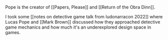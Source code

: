 Pope is the creator of [[Papers, Please]] and [[Return of the Obra Dinn]].

I took some [[notes on detective game talk from ludonarracon 2022]] where Lucas Pope and [[Mark Brown]] discussed how they approached detective game mechanics and how much it's an underexplored design space in games.